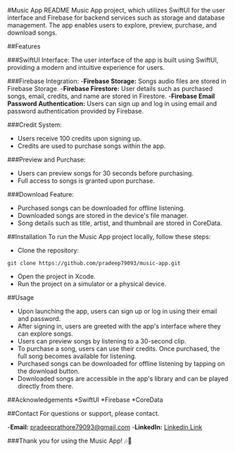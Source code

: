 #Music App README
Music App project, which utilizes SwiftUI for the user interface and Firebase for backend services such as storage and database management. The app enables users to explore, preview, purchase, and download songs.

##Features

###SwiftUI Interface:
The user interface of the app is built using SwiftUI, providing a modern and intuitive experience for users.

###Firebase Integration:
-**Firebase Storage:** Songs audio files are stored in Firebase Storage.
-**Firebase Firestore:** User details such as purchased songs, email, credits, and name are stored in Firestore.
-**Firebase Email Password Authentication:** Users can sign up and log in using email and password authentication provided by Firebase.

###Credit System:
* Users receive 100 credits upon signing up.
* Credits are used to purchase songs within the app.

###Preview and Purchase:
* Users can preview songs for 30 seconds before purchasing.
* Full access to songs is granted upon purchase.

###Download Feature:
* Purchased songs can be downloaded for offline listening.
* Downloaded songs are stored in the device's file manager.
* Song details such as title, artist, and thumbnail are stored in CoreData.

##Installation
To run the Music App project locally, follow these steps:

- Clone the repository:

```
git clone https://github.com/pradeep79093/music-app.git

```

- Open the project in Xcode.
- Run the project on a simulator or a physical device.

##Usage
* Upon launching the app, users can sign up or log in using their email and password.
* After signing in, users are greeted with the app's interface where they can explore songs.
* Users can preview songs by listening to a 30-second clip.
* To purchase a song, users can use their credits. Once purchased, the full song becomes available for listening.
* Purchased songs can be downloaded for offline listening by tapping on the download button.
* Downloaded songs are accessible in the app's library and can be played directly from there.


##Acknowledgements
*SwiftUI
*Firebase
*CoreData

##Contact
For questions or support, please contact.

-**Email:** pradeeprathore79093@gmail.com
-**LinkedIn:** [Linkedin Link](https://in.linkedin.com/in/pradeep-rathore-5824a6237)

###Thank you for using the Music App! 🎶📱
